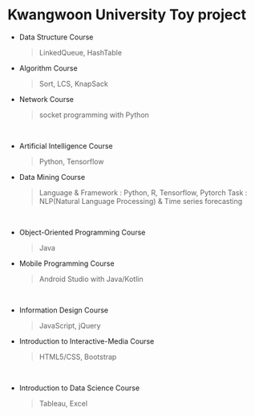 # Kwangwoon University Toy project
+ Data Structure Course
  > LinkedQueue, HashTable
+ Algorithm Course
  > Sort, LCS, KnapSack
+ Network Course
  > socket programming with Python  
  <br>
  
+ Artificial Intelligence Course
  > Python, Tensorflow
+ Data Mining Course
  > Language & Framework : Python, R, Tensorflow, Pytorch
  > Task : NLP(Natural Language Processing) & Time series forecasting  
  <br>
  
+ Object-Oriented Programming Course
  > Java
+ Mobile Programming Course
  > Android Studio with Java/Kotlin  
  <br>
  
+ Information Design Course
  > JavaScript, jQuery
+ Introduction to Interactive-Media Course
  > HTML5/CSS, Bootstrap  
  <br>
  
+ Introduction to Data Science Course
  > Tableau, Excel
